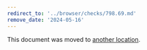 ```yaml
---
redirect_to: '../browser/checks/798.69.md'
remove_date: '2024-05-16'
---
```


This document was moved to [another location](../browser/checks/798.69.md).

<!-- This redirect file can be deleted after 2024-05-16. -->
<!-- Redirects that point to other docs in the same project expire in three months. -->
<!-- Redirects that point to docs in a different project or site (for example, link is not relative and starts with `https:`) expire in one year. -->
<!-- Before deletion, see: https://docs.gitlab.com/ee/development/documentation/redirects.html -->
